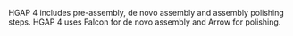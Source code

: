 HGAP 4 includes pre-assembly, de novo assembly and assembly polishing steps. HGAP 4 uses Falcon for de novo assembly and Arrow for polishing.


